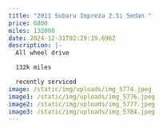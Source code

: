 ```yaml
---
title: "2011 Subaru Impreza 2.5i Sedan "
price: 6800
miles: 132000
date: 2024-12-31T02:29:19.696Z
description: |-
  All wheel drive 

  132k miles

  recently serviced
image: /static/img/uploads/img_5774.jpeg
image1: /static/img/uploads/img_5776.jpeg
image2: /static/img/uploads/img_5777.jpeg
image3: /static/img/uploads/img_5784.jpeg
---
```

